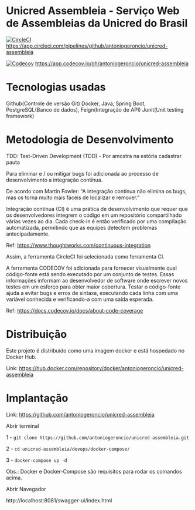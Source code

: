 # Unicred Assembleia - Serviço Web de Assembleias da Unicred do Brasil

[![CircleCI](https://circleci.com/gh/antoniogeroncio/unicred-assembleia.svg?style=svg&circle-token=5789e4a68ef5a3d7253380bfe8ed4402fd05d245)](https://circleci.com/gh/antoniogeroncio/unicred-assembleia)
https://app.circleci.com/pipelines/github/antoniogeroncio/unicred-assembleia

[![Codecov](https://codecov.io/gh/antoniogeroncio/unicred-assembleia/branch/master/graph/badge.svg?token=JtxkbLANwg)](https://codecov.io/gh/antoniogeroncio/unicred-assembleia)
https://app.codecov.io/gh/antoniogeroncio/unicred-assembleia

# Tecnologias usadas

Github(Controle de versão Git)
Docker,
Java,
Spring Boot,
PostgreSQL(Banco de dados),
Feign(Integração de API) 
Junit(Unit testing framework)

# Metodologia de Desenvolvimento

TDD: Test-Driven Development (TDD) - Por amostra na estória cadastrar pauta

Para eliminar e / ou mitigar bugs foi adicionada ao processo de desenvolvimento a integração contínua.

De acordo com Martin Fowler: “A integração contínua não elimina os bugs, mas os torna muito mais fáceis de localizar e remover.”

Integração contínua (CI) é uma prática de desenvolvimento que requer que os desenvolvedores integrem o código em um repositório compartilhado várias vezes ao dia. Cada check-in é então verificado por uma compilação automatizada, permitindo que as equipes detectem problemas antecipadamente.

Ref: https://www.thoughtworks.com/continuous-integration

Assim, a ferramenta CircleCI foi selecionada como ferramenta CI.

A ferramenta CODECOV foi adicionada para fornecer visualmente qual código-fonte está sendo executado por um conjunto de testes. 
Essas informações informam ao desenvolvedor de software onde escrever novos testes em um esforço para obter maior cobertura.
Testar o código-fonte ajuda a evitar bugs e erros de sintaxe, executando cada linha com uma variável conhecida e verificando-a com uma saída esperada.

Ref: https://docs.codecov.io/docs/about-code-coverage

# Distribuição

Este projeto é distribuído como uma imagem docker e está hospedado no Docker Hub.

Link: https://hub.docker.com/repository/docker/antoniogeroncio/unicred-assembleia

# Implantação

Link: https://github.com/antoniogeroncio/unicred-assembleia

Abrir terminal

1 - `git clone https://github.com/antoniogeroncio/unicred-assembleia.git`

2 - `cd unicred-assembleia/devops/docker-compose/`

3 - `docker-compose up -d`

Obs.: Docker e Docker-Compose são requisitos para rodar os comandos acima.

Abrir Navegador

http://localhost:8081/swagger-ui/index.html
 
 


